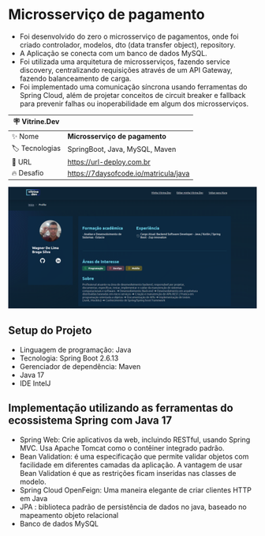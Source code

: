 # Microsserviço de pagamento

* Foi desenvolvido do zero o microsserviço de pagamentos, onde foi criado controlador, modelos, dto (data transfer object), repository.
* A Aplicação se conecta com um banco de dados MySQL.
* Foi utilizada uma arquitetura de microsserviços, fazendo service discovery, centralizando requisições através de um API Gateway, fazendo balanceamento de carga.
* Foi implementado uma comunicação síncrona usando ferramentas do Spring Cloud, além de projetar conceitos de circuit breaker e fallback para prevenir falhas ou inoperabilidade em algum dos microsserviços.

| :placard: Vitrine.Dev |     |
| -------------  | --- |
| :sparkles: Nome        | **Microsserviço de pagamento**
| :label: Tecnologias | SpringBoot, Java, MySQL, Maven
| :rocket: URL         | https://url-deploy.com.br
| :fire: Desafio     | https://7daysofcode.io/matricula/java

<!-- Inserir imagem com a #vitrinedev ao final do link -->
![alter-text](./images/ms-vitrine.png)


## Setup do Projeto
* Linguagem de programação: Java
* Tecnologia: Spring Boot 2.6.13
* Gerenciador de dependência: Maven
* Java 17
* IDE IntelJ

## Implementação utilizando as ferramentas do ecossistema Spring com Java 17
* Spring Web: Crie aplicativos da web, incluindo RESTful, usando Spring MVC. Usa Apache Tomcat como o contêiner integrado padrão.
* Bean Validation: é uma especificação que permite validar objetos com facilidade em diferentes camadas da aplicação. A vantagem de usar Bean Validation é que as restrições ficam inseridas nas classes de modelo.
* Spring Cloud OpenFeign: Uma maneira elegante de criar clientes HTTP em Java
* JPA : biblioteca padrão de persistência de dados no java, baseado no mapeamento objeto relacional
* Banco de dados MySQL